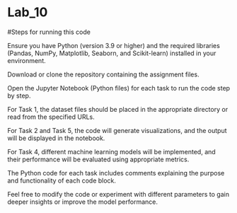 # Lab_10
#Steps for running this code

Ensure you have Python (version 3.9 or higher) and the required libraries (Pandas, NumPy, Matplotlib, Seaborn, and Scikit-learn) installed in your environment.

Download or clone the repository containing the assignment files.

Open the Jupyter Notebook (Python files) for each task to run the code step by step.

For Task 1, the dataset files should be placed in the appropriate directory or read from the specified URLs.

For Task 2 and Task 5, the code will generate visualizations, and the output will be displayed in the notebook.

For Task 4, different machine learning models will be implemented, and their performance will be evaluated using appropriate metrics.

The Python code for each task includes comments explaining the purpose and functionality of each code block.

Feel free to modify the code or experiment with different parameters to gain deeper insights or improve the model performance.
